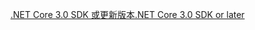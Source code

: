 [<span data-ttu-id="c0010-101">.NET Core 3.0 SDK 或更新版本</span><span class="sxs-lookup"><span data-stu-id="c0010-101">.NET Core 3.0 SDK or later</span></span>](https://dotnet.microsoft.com/download/dotnet-core/3.0)
